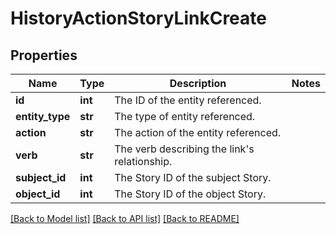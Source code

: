 # HistoryActionStoryLinkCreate

## Properties
Name | Type | Description | Notes
------------ | ------------- | ------------- | -------------
**id** | **int** | The ID of the entity referenced. | 
**entity_type** | **str** | The type of entity referenced. | 
**action** | **str** | The action of the entity referenced. | 
**verb** | **str** | The verb describing the link&#x27;s relationship. | 
**subject_id** | **int** | The Story ID of the subject Story. | 
**object_id** | **int** | The Story ID of the object Story. | 

[[Back to Model list]](../README.md#documentation-for-models) [[Back to API list]](../README.md#documentation-for-api-endpoints) [[Back to README]](../README.md)

